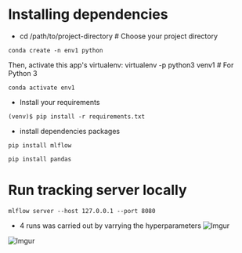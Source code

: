 
# Installing dependencies 
- cd /path/to/project-directory      # Choose your project directory
```
conda create -n env1 python
```
Then, activate this app's virtualenv: virtualenv -p python3 venv1  # For Python 3
```
conda activate env1
```

- Install your requirements
```
(venv)$ pip install -r requirements.txt
```
- install dependencies packages 
```
pip install mlflow
```
```
pip install pandas
```
# Run tracking server locally 
```
mlflow server --host 127.0.0.1 --port 8080
```
- 4 runs was carried out by varrying the hyperparameters
![Imgur](https://imgur.com/BWyZW40.jpg)

![Imgur](https://imgur.com/NoKox3H.jpg)
